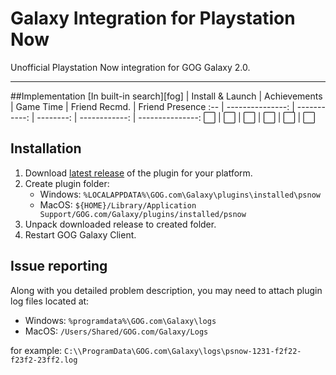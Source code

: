 # Galaxy Integration for Playstation Now
Unofficial Playstation Now integration for GOG Galaxy 2.0.

---

##Implementation
 [In built-in search][fog] | Install & Launch | Achievements | Game Time | Friend Recmd. | Friend Presence
 :-- | ---------------: | -----------: | --------: | ------------: | ---------------:
 ⬜   | ⬜               | ⬜           | ⬜        | ⬜            | ⬜

## Installation
1. Download [latest release](https://github.com/Berry-95/galaxy-integration-psnow/releases) of the plugin for your platform.
2. Create plugin folder:
	- Windows: `%LOCALAPPDATA%\GOG.com\Galaxy\plugins\installed\psnow`
	- MacOS: `${HOME}/Library/Application Support/GOG.com/Galaxy/plugins/installed/psnow`
3. Unpack downloaded release to created folder.
4. Restart GOG Galaxy Client.

## Issue reporting
Along with you detailed problem description, you may need to attach plugin log files located at:
- Windows: `%programdata%\GOG.com\Galaxy\logs`
- MacOS: `/Users/Shared/GOG.com/Galaxy/Logs`

for example:
`C:\\ProgramData\GOG.com\Galaxy\logs\psnow-1231-f2f22-f23f2-23ff2.log`